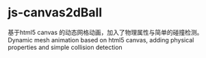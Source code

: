 # js-canvas2dBall
基于html5 canvas 的动态网格动画，加入了物理属性与简单的碰撞检测。  
Dynamic mesh animation based on html5 canvas, adding physical properties and simple collision detection  
